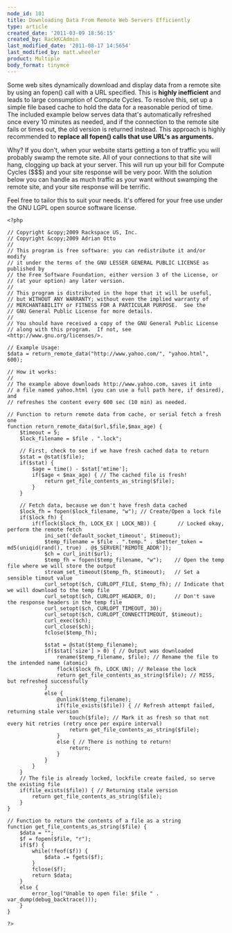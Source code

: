 ```yaml
---
node_id: 101
title: Downloading Data From Remote Web Servers Efficiently
type: article
created_date: '2011-03-09 18:56:15'
created_by: RackKCAdmin
last_modified_date: '2011-08-17 14:5654'
last_modified_by: matt.wheeler
product: Multiple
body_format: tinymce
---
```


Some web sites dynamically download and display data from a remote site
by using an fopen() call with a URL specified. This is **highly
inefficient** and leads to large consumption of Compute Cycles. To
resolve this, set up a simple file based cache to hold the data for a
reasonable period of time. The included example below serves data that's
automatically refreshed once every 10 minutes as needed, and if the
connection to the remote site fails or times out, the old version is
returned instead. This approach is highly recommended to **replace all
fopen() calls that use URL's as arguments.**

Why? If you don't, when your website starts getting a ton of traffic you
will probably swamp the remote site.  All of your connections to that
site will hang, clogging up back at your server. This will run up your
bill for Compute Cycles (\$\$\$) and your site response will be very
poor. With the solution below you can handle as much traffic as your
want without swamping the remote site, and your site response will be
terrific.

Feel free to tailor this to suit your needs. It's offered for your free
use under the GNU LGPL open source software license.

    <?php

    // Copyright &copy;2009 Rackspace US, Inc.
    // Copyright &copy;2009 Adrian Otto
    //
    // This program is free software: you can redistribute it and/or modify
    // it under the terms of the GNU LESSER GENERAL PUBLIC LICENSE as published by
    // the Free Software Foundation, either version 3 of the License, or
    // (at your option) any later version.
    //
    // This program is distributed in the hope that it will be useful,
    // but WITHOUT ANY WARRANTY; without even the implied warranty of
    // MERCHANTABILITY or FITNESS FOR A PARTICULAR PURPOSE.  See the
    // GNU General Public License for more details.
    //
    // You should have received a copy of the GNU General Public License
    // along with this program.  If not, see <http://www.gnu.org/licenses/>.

    // Example Usage:
    $data = return_remote_data("http://www.yahoo.com/", "yahoo.html", 600);

    // How it works:
    // 
    // The example above downloads http://www.yahoo.com, saves it into 
    // a file named yahoo.html (you can use a full path here, if desired), and 
    // refreshes the content every 600 sec (10 min) as needed.

    // Function to return remote data from cache, or serial fetch a fresh one
    function return_remote_data($url,$file,$max_age) {
        $timeout = 5;
        $lock_filename = $file . ".lock";

        // First, check to see if we have fresh cached data to return
        $stat = @stat($file);
        if($stat) {
            $age = time() - $stat['mtime'];
            if($age < $max_age) { // The cached file is fresh!
                return get_file_contents_as_string($file);
            }
        }

        // Fetch data, because we don't have fresh data cached
        $lock_fh = fopen($lock_filename, "w"); // Create/Open a lock file
        if($lock_fh) { 
            if(flock($lock_fh, LOCK_EX | LOCK_NB)) {       // Locked okay, perform the remote fetch
                ini_set('default_socket_timeout', $timeout);
                $temp_filename = $file . ".temp." . $better_token = md5(uniqid(rand(), true) . @$_SERVER['REMOTE_ADDR']);
                $ch = curl_init($url);
                $temp_fh = fopen($temp_filename, "w");    // Open the temp file where we will store the output
                stream_set_timeout($temp_fh, $timeout);   // Set a sensible timout value
                curl_setopt($ch, CURLOPT_FILE, $temp_fh); // Indicate that we will download to the temp file
                curl_setopt($ch, CURLOPT_HEADER, 0);      // Don't save the response headers in the temp file
                curl_setopt($ch, CURLOPT_TIMEOUT, 30);
                curl_setopt($ch, CURLOPT_CONNECTTIMEOUT, $timeout);
                curl_exec($ch);
                curl_close($ch);
                fclose($temp_fh);
                
                $stat = @stat($temp_filename); 
                if($stat['size'] > 0) { // Output was downloaded
                    rename($temp_filename, $file); // Rename the file to the intended name (atomic)
                    flock($lock_fh, LOCK_UN); // Release the lock
                    return get_file_contents_as_string($file); // MISS, but refreshed successfully
                }
                else {
                    @unlink($temp_filename);
                    if(file_exists($file)) { // Refresh attempt failed, returning stale version
                        touch($file); // Mark it as fresh so that not every hit retries (retry once per expire interval)
                        return get_file_contents_as_string($file);
                    }
                    else { // There is nothing to return!
                        return;
                    }
                }
            }
        }
        // The file is already locked, lockfile create failed, so serve the existing file
        if(file_exists($file)) { // Returning stale version
            return get_file_contents_as_string($file);
        }
    }

    // Function to return the contents of a file as a string
    function get_file_contents_as_string($file) {
        $data = "";
        $f = fopen($file, "r");
        if($f) {
            while(!feof($f)) {
                $data .= fgets($f);
            }
            fclose($f);
            return $data;
        }
        else {
            error_log("Unable to open file: $file " . var_dump(debug_backtrace()));
        }
    }

    ?>

 

